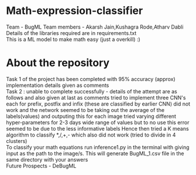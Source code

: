 # Math-expression-classifier
Team - BugML Team members - Akarsh Jain,Kushagra Rode,Atharv Dabli <br/>
Details of the libraries required are in requirements.txt  <br/>
This is a ML model to make math easy (just a overkill) :)  <br/>
# About the repository  
Task 1 of the project has been completed with 95% accuracy (approx) <br/>
implementation details given as comments  <br/>
Task 2 : unable to complete successfully - details of the attempt are as follows and also given at last as comments tried to implement three CNN's each for prefix, postfix and infix (these are classified by earlier CNN) did not work and the network seemed to be taking out the average of the labels(values) and outputing this for each image tried varying different hyper-parameters for 2-3 days wide range of values but to no use this error seemed to be due to the less informative labels Hence then tried a K means algorithm to classify *,/,+,- which also did not work (tried to divide in 4 clusters)  <br/>
To classify your math equations run inference1.py in the terminal with giving input as the path to the image/s. This will generate BugML_1.csv file in the same directory with your answers  <br/>
Future Prospects - DeBugML <br/>
